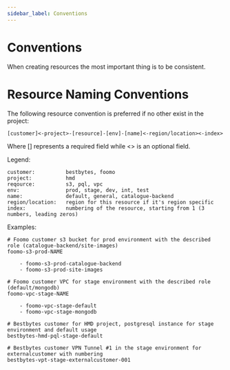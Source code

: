 ```yaml
---
sidebar_label: Conventions
---
```

# Conventions

When creating resources the most important thing is to be consistent.

# Resource Naming Conventions

The following resource convention is preferred if no other exist in the project:

```[customer]<-project>-[resource]-[env]-[name]<-region/location><-index>```

Where [] represents a required field while <> is an optional field.

Legend:

	customer:          bestbytes, foomo
	project:           hmd
	reqource:          s3, pql, vpc
	env:               prod, stage, dev, int, test
	name:              default, general, catalogue-backend
	region/location:   region for this resource if it's region specific
    index:             numbering of the resource, starting from 1 (3 numbers, leading zeros)


Examples:

    # Foomo customer s3 bucket for prod environment with the described role (catalogue-backend/site-images)
	foomo-s3-prod-NAME

		- foomo-s3-prod-catalogue-backend
		- foomo-s3-prod-site-images

    # Foomo customer VPC for stage environment with the described role (default/mongodb)
	foomo-vpc-stage-NAME

		- foomo-vpc-stage-default
		- foomo-vpc-stage-mongodb

    # Bestbytes customer for HMD project, postgresql instance for stage environment and default usage
	bestbytes-hmd-pql-stage-default
        
    # Bestbytes customer VPN Tunnel #1 in the stage environment for externalcustomer with numbering
    bestbytes-vpt-stage-externalcustomer-001